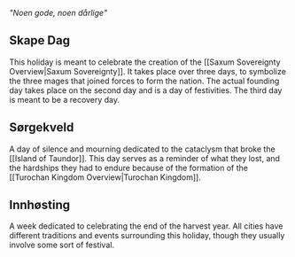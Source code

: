 *"Noen gode, noen dårlige"*
## Skape Dag
This holiday is meant to celebrate the creation of the [[Saxum Sovereignty Overview|Saxum Sovereignty]]. It takes place over three days, to symbolize the three mages that joined forces to form the nation. The actual founding day takes place on the second day and is a day of festivities. The third day is meant to be a recovery day.
## Sørgekveld
A day of silence and mourning dedicated to the cataclysm that broke the [[Island of Taundor]]. This day serves as a reminder of what they lost, and the hardships they had to endure because of the formation of the [[Turochan Kingdom Overview|Turochan Kingdom]].
## Innhøsting
A week dedicated to celebrating the end of the harvest year. All cities have different traditions and events surrounding this holiday, though they usually involve some sort of festival.